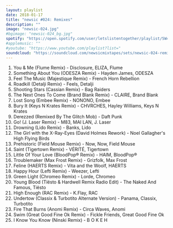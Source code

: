 ```yaml
---
layout: playlist
date: 2018-01-17
title: "newsic #024: Remixes"
description: ""
image: "newsic-024.jpg"
#bgimage: "newsic-024_bg.jpg"
spotify: "https://open.spotify.com/user/letslistentogether/playlist/5W4kMDAZxzQ2wn72y1GMMe"
#applemusic: ""
#youtube: "https://www.youtube.com/playlist?list="
soundcloud: "https://soundcloud.com/newsicmixtapes/sets/newsic-024-remixes"
---
```


<ol>
  <li>You & Me (Flume Remix) - Disclosure, ELIZA, Flume</li>
  <li>Something About You (ODESZA Remix) - Hayden James, ODESZA</li>
  <li>Feel The Music (Majestique Remix) - French Horn Rebellion</li>
  <li>Roadkill (Detalji Remix) - Feels, Detalji</li>
  <li>Shooting Stars (Cassian Remix) - Bag Raiders</li>
  <li>The Next Ones To Come (Brand Blank Remix) - CLAIRE, Brand Blank</li>
  <li>Lost Song (Embee Remix) - NONONO, Embee</li>
  <li>Bury It (Keys N Krates Remix) - CHVRCHES, Hayley Williams, Keys N Krates</li>
  <li>Derezzed (Remixed By The Glitch Mob) - Daft Punk</li>
  <li>Go! (J. Laser Remix) - M83, MAI LAN, J. Laser</li>
  <li>Drowning (Lido Remix) - Banks, Lido</li>
  <li>The Girl with the X-Ray-Eyes (David Holmes Rework) - Noel Gallagher's High Flying Birds</li>
  <li>Prehistoric (Field Mouse Remix) - Now, Now, Field Mouse</li>
  <li>Saint (Tigertown Remix) - VÉRITÉ, Tigertown</li>
  <li>Little Of Your Love (BloodPop® Remix) - HAIM, BloodPop®</li>
  <li>Troublemaker (Max Frost Remix) - Grizfolk, Max Frost</li>
  <li>Feline (HAERTS Remix) - Vita and the Woolf, HAERTS</li>
  <li>Happy Hour (Lefti Remix) - Weezer, Lefti</li>
  <li>Green Light (Chromeo Remix) - Lorde, Chromeo</li>
  <li>Young Blood (Tiësto & Hardwell Remix Radio Edit) - The Naked And Famous, Tiësto</li>
  <li>High Enough (RAC Remix) - K.Flay, RAC</li>
  <li>Undertow (Classix & Turbotito Alternate Version) - Panama, Classix, Turbotito</li>
  <li>Fire That Burns (Anomi Remix) - Circa Waves, Anomi</li>
  <li>Swim (Great Good Fine Ok Remix) - Fickle Friends, Great Good Fine Ok</li>
  <li>I Know You Know (Ninski Remix) - B O K E H</li>
</ol>